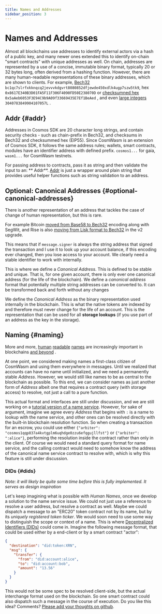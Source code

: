 ```yaml
---
title: Names and Addresses
sidebar_position: 3
---
```


# Names and Addresses

Almost all blockchains use addresses to identify external actors via a hash of a public key, and many newer ones
extended this to identify on-chain "smart contracts" with unique addresses as well. On chain, addresses are represented
by a use of a concise, immutable binary format, typically 20 or 32 bytes long, often derived from a hashing function.
However, there are many human-readable representations of these binary addresses, which are shown to clients. For
example, [Bech32](https://en.bitcoin.it/wiki/Bech32) `bc1qc7slrfxkknqcq2jevvvkdgvrt8080852dfjewde450xdlk4ugp7szw5tk9`,
hex `0x8617E340B3D01FA5F11F306F4090FD50E238070D`
or [checksumned hex](https://github.com/ethereum/EIPs/blob/master/EIPS/eip-55.md) `0x5aAeb6053F3E94C9b9A09f33669435E7Ef1BeAed`
, and
even [large integers](https://research.kudelskisecurity.com/2018/01/16/blockchains-how-to-steal-millions-in-264-operations/) `3040783849904107057L`
.

## Addr {#addr}

Addresses in Cosmos SDK are 20 character long strings, and contain security checks - such as chain-prefix in Bech32, and
checksums in Bech32 and checksummed hex (EIP55). Since CosmWasm is an extension of Cosmos SDK, it follows the same
address rules; wallets, smart contracts, modules have an identifier address with defined prefix. `cosmos1...` for
gaia, `wasm1...` for CosmWasm testnets.

For passing address to contracts, pass it as string and then validate the input to an: **
Addr**. [Addr](https://github.com/CosmWasm/cosmwasm/blob/v0.14.0/packages/std/src/addresses.rs#L31) is just a wrapper
around plain string that provides useful helper functions such as string validation to an address.

## Optional: Canonical Addresses {#optional-canonical-addresses}

There is another representation of an address that tackles the case of change of human representation, but this is rare.

For example Bitcoin [moved from Base58 to Bech32](https://en.bitcoin.it/wiki/BIP_0173) encoding along with SegWit, and
Rise is also [moving from Lisk format to Bech32](https://medium.com/rise-vision/introducing-rise-v2-521a58e1e9de#41d5)
in the v2 upgrade.

This means that if `message.signer` is always the string address that signed the transaction and I use it to look up
your account balance, if this encoding ever changed, then you lose access to your account. We clearly need a stable
identifier to work with internally.

This is where we define a *Canonical Address*. This is defined to be stable and unique. That is, for one given account,
there is only ever one canonical address (for the life of the blockchain). We define a *canonical address* format that
potentially multiple string addresses can be converted to. It can be transformed back and forth without any changes

We define the *Canonical Address* as the binary representation used internally in the blockchain. This is what the
native tokens are indexed by and therefore must never change for the life of an account. This is the representation that
can be used for all **storage lookups** (if you use part of an address as the key in the storage).

## Naming {#naming}

More and
more, [human](https://app.ens.domains/about) [readable](https://docs.blockstack.org/core/naming/introduction.html) [names](https://iov.one)
are increasingly important in
blockchains [and beyond](https://hackernoon.com/everything-you-didnt-know-about-the-handshake-naming-system-how-this-blockchain-project-will-483464309f33)
.

At one point, we considered making names a first-class citizen of CosmWasm and using them everywhere in messages. Until
we realized that accounts can have no name until initialized, and we need a permanently stable *Address*. However, we
would still like names to be as central to the blockchain as possible. To this end, we can consider names as just
another form of *Address* albeit one that requires a contract query (with storage access) to resolve, not just a call to
a pure function.

This actual format and interfaces are still under discussion, and we are still working on
a [tutorial version of a name service](/tutorials/name-service/intro). However, for sake of argument, imagine we agree
every *Address* that begins with `:` is a name to lookup with the name service, and other ones can be resolved directly
with the built-in blockchain resolution function. So when creating a transaction for an escrow, you could use
either `{"arbiter": "cosmos1qqp837a4kvtgplm6uqhdge0zzu6efqgujllfst"}` or `{"arbiter": ":alice"}`, performing the
resolution inside the contract rather than only in the client. Of course we would need a standard query format for name
service, and the calling contract would need to somehow know the address of the canonical name service contract to
resolve with, which is why this feature is still under discussion.

### DIDs {#dids}

*Note: it will likely be quite some time before this is fully implemented. It serves as design inspiration*

Let's keep imagining what is possible with *Human Names*, once we develop a solution to the name service issue. We could
not just use a reference to resolve a user address, but resolve a contract as well. Maybe we could dispatch a message to
an "ERC20" token contract not by its name, but by its *uniquely registered token ticker*. We would soon need to use some
way to distinguish the scope or context of a name. This is
where [Decentralized Identifiers (DIDs)](https://www.w3.org/TR/did-core/) could come in. Imagine the following message
format, that could be used either by a end-client or by a smart contract "actor":

```json
{
  "destination": "did:token:XRN",
  "msg": {
    "transfer": {
      "from": "did:account:alice",
      "to": "did:account:bob",
      "amount": "13.56"
    }
  }
}
```

This would not be some spec to be resolved client-side, but the actual interchange format used on the blockchain. So one
smart contract could also dispatch such a message in the course of execution. Do you like this idea?
Comments? [Please add your thoughts on github](https://github.com/CosmWasm/cosmwasm/issues/80).
